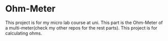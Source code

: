 # Ohm-Meter
This project is for my micro lab course at uni. This part is the Ohm-Meter of a multi-meter(check my other repos for the rest parts). This project is for calculating ohms.
